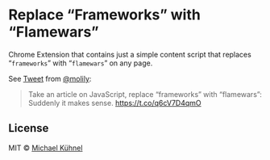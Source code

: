 # Replace “Frameworks” with “Flamewars”

Chrome Extension that contains just a simple content script that replaces “`frameworks`” with “`flamewars`” on any page.

See [Tweet](https://twitter.com/molily/status/671971189103964160) from  [@molily](https://github.com/molily):

> Take an article on JavaScript, replace “frameworks” with “flamewars”: Suddenly it makes sense. https://t.co/q6cV7D4qmO

## License

MIT © [Michael Kühnel](http://michael-kuehnel.de)
